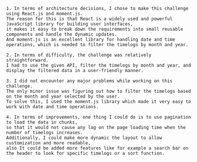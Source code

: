    1. In terms of architecture decisions, I chose to make this challenge using React.js and moment.js. 
    The reason for this is that React is a widely used and powerful JavaScript library for building user interfaces, 
    it makes it easy to break down the requirements into small reusable components and handle the dynamic updates.
    And moment.js is an excellent library for handling date and time operations, which is needed to filter the timelogs by month and year.

    2. In terms of difficulty, the challenge was relatively straightforward. 
    I had to use the given API, filter the timelogs by month and year, and display the filtered data in a user-friendly manner.

    3. I did not encounter any major problems while working on this challenge. 
    The only minor issue was figuring out how to filter the timelogs based on the month and year selected by the user.
    To solve this, I used the moment.js library which made it very easy to work with date and time operations.

    4. In terms of improvements, one thing I could do is to use pagination to load the data in chunks,
    so that it would not cause any lag on the page loading time when the number of timelogs increases.
    Additionally, I could make more dynamic the layout to allow customization and more readable,
    also It could be added more features like for example a search bar on the header to look for specific timelogs or a sort function.
